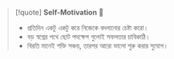 > [!quote] **Self-Motivation** 🌱 
> - প্রতিদিন একটু একটু করে নিজেকে বদলানোর চেষ্টা করো।
> - বড় স্বপ্নের পথে ছোট পদক্ষেপ গুলোই সফলতার চাবিকাঠি।
> - বিরতি মানেই শক্তি সঞ্চয়, তারপর আরো ভালো শুরু করার সুযোগ।


